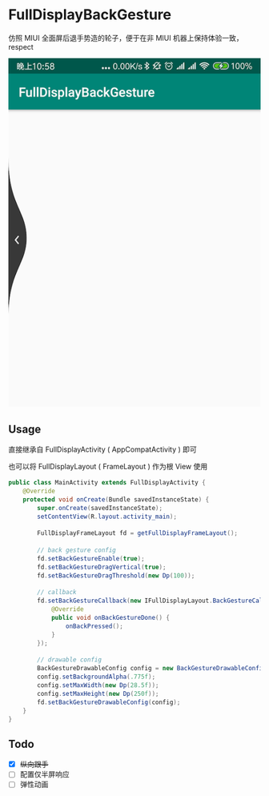 # FullDisplayBackGesture

仿照 MIUI 全面屏后退手势造的轮子，便于在非 MIUI 机器上保持体验一致，respect

![](screenshot/screenshot.png)


## Usage

直接继承自 FullDisplayActivity ( AppCompatActivity ) 即可

也可以将 FullDisplayLayout ( FrameLayout ) 作为根 View 使用

```java
public class MainActivity extends FullDisplayActivity {
    @Override
    protected void onCreate(Bundle savedInstanceState) {
        super.onCreate(savedInstanceState);
        setContentView(R.layout.activity_main);

        FullDisplayFrameLayout fd = getFullDisplayFrameLayout();

        // back gesture config
        fd.setBackGestureEnable(true);
        fd.setBackGestureDragVertical(true);
        fd.setBackGestureDragThreshold(new Dp(100));

        // callback
        fd.setBackGestureCallback(new IFullDisplayLayout.BackGestureCallback() {
            @Override
            public void onBackGestureDone() {
                onBackPressed();
            }
        });

        // drawable config
        BackGestureDrawableConfig config = new BackGestureDrawableConfig();
        config.setBackgroundAlpha(.775f);
        config.setMaxWidth(new Dp(28.5f));
        config.setMaxHeight(new Dp(250f));
        fd.setBackGestureDrawableConfig(config);
    }
}
```

## Todo

- [x] ~~纵向跟手~~
- [ ] 配置仅半屏响应
- [ ] 弹性动画
